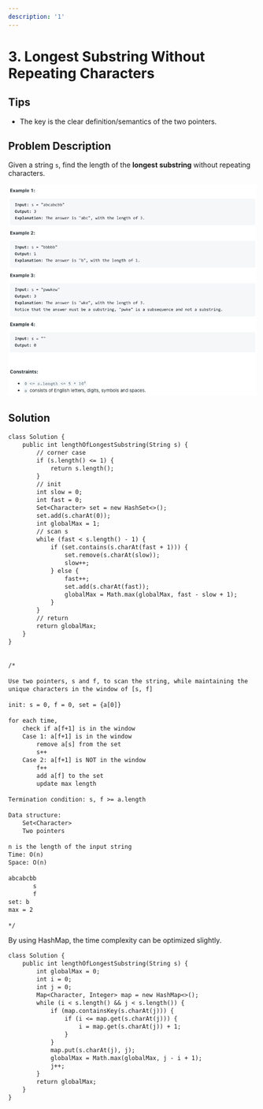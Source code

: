 ```yaml
---
description: '1'
---
```


# 3. Longest Substring Without Repeating Characters

## Tips

* The key is the clear definition/semantics of the two pointers.

## Problem Description

Given a string `s`, find the length of the **longest substring** without repeating characters.  


![](../.gitbook/assets/image%20%281%29.png)

## Solution

```text
class Solution {
    public int lengthOfLongestSubstring(String s) {
        // corner case
        if (s.length() <= 1) {
            return s.length();
        }
        // init
        int slow = 0;
        int fast = 0;
        Set<Character> set = new HashSet<>();
        set.add(s.charAt(0));
        int globalMax = 1;
        // scan s
        while (fast < s.length() - 1) {
            if (set.contains(s.charAt(fast + 1))) {
                set.remove(s.charAt(slow));
                slow++;
            } else {
                fast++;
                set.add(s.charAt(fast));
                globalMax = Math.max(globalMax, fast - slow + 1);
            }
        }
        // return
        return globalMax;
    }
}


/*

Use two pointers, s and f, to scan the string, while maintaining the unique characters in the window of [s, f]

init: s = 0, f = 0, set = {a[0]}

for each time,
    check if a[f+1] is in the window
    Case 1: a[f+1] is in the window
        remove a[s] from the set
        s++
    Case 2: a[f+1] is NOT in the window
        f++
        add a[f] to the set
        update max length

Termination condition: s, f >= a.length

Data structure:
    Set<Character>
    Two pointers

n is the length of the input string
Time: O(n)
Space: O(n)

abcabcbb
       s
       f
set: b
max = 2

*/
```

By using HashMap, the time complexity can be optimized slightly.

```text
class Solution {
    public int lengthOfLongestSubstring(String s) {
        int globalMax = 0;
        int i = 0;
        int j = 0;
        Map<Character, Integer> map = new HashMap<>();
        while (i < s.length() && j < s.length()) {
            if (map.containsKey(s.charAt(j))) {
                if (i <= map.get(s.charAt(j))) {
                    i = map.get(s.charAt(j)) + 1;
                }
            }
            map.put(s.charAt(j), j);
            globalMax = Math.max(globalMax, j - i + 1);
            j++;
        }
        return globalMax;
    }
}
```

